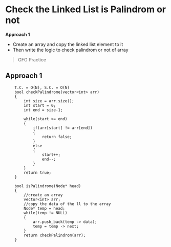 # Check the Linked List is Palindrom or not

**Approach 1**
- Create an array and copy the linked list element to it 
- Then write the logic to check palindrom or not of array
> GFG Practice

## Approach 1
```
    T.C. = O(N), S.C. = O(N)
    bool checkPalindrome(vector<int> arr)
    {
        int size = arr.size();
        int start = 0;
        int end = size-1;

        while(start >= end)
        {
            if(arr[start] != arr[end])
            {
                return false;
            }
            else
            {
                start++;
                end--;
            }
        } 
        return true;
    }
    
    bool isPalindrome(Node* head)
    {
        //create an array
        vector<int> arr;
        //copy the data of the ll to the array
        Node* temp = head;
        while(temp != NULL)
        {
            arr.push_back(temp -> data);
            temp = temp -> next;
        }
        return checkPalindrom(arr);
    }
```
